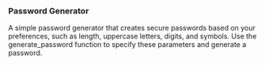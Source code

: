 ### Password Generator
A simple password generator that creates secure passwords based on your preferences, such as length, uppercase letters, digits, and symbols. Use the generate_password function to specify these parameters and generate a password.
